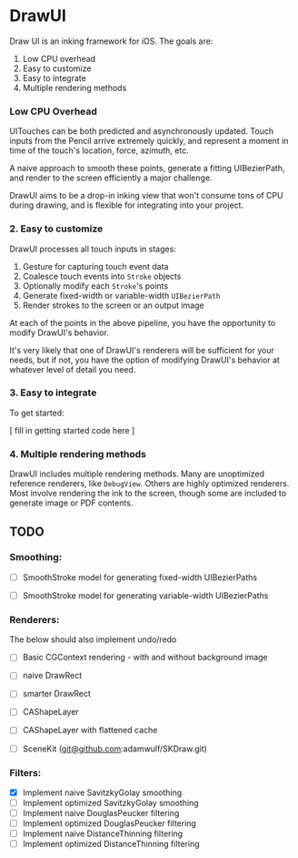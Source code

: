 # DrawUI

Draw UI is an inking framework for iOS. The goals are:

1. Low CPU overhead
2. Easy to customize
3. Easy to integrate
4. Multiple rendering methods


### Low CPU Overhead
UITouches can be both predicted and asynchronously updated. Touch inputs from the Pencil arrive extremely quickly, and represent a moment in time of the touch's location, force, azimuth, etc.

A naive approach to smooth these points, generate a fitting UIBezierPath, and render to the screen efficiently a major challenge.

DrawUI aims to be a drop-in inking view that won't consume tons of CPU during drawing, and is flexible for integrating into your project.


### 2. Easy to customize

DrawUI processes all touch inputs in stages:

1. Gesture for capturing touch event data
2. Coalesce touch events into `Stroke` objects
3. Optionally modify each `Stroke`'s points
4. Generate fixed-width or variable-width `UIBezierPath`
5. Render strokes to the screen or an output image

At each of the points in the above pipeline, you have the opportunity to modify DrawUI's behavior.

It's very likely that one of DrawUI's renderers will be sufficient for your needs, but if not, you have the option of modifying DrawUI's behavior at whatever level of detail you need.


### 3. Easy to integrate

To get started:

[ fill in getting started code here ]


### 4. Multiple rendering methods

DrawUI includes multiple rendering methods. Many are unoptimized reference renderers, like `DebugView`. Others are highly optimized renderers. Most involve rendering the ink to the screen, though some are included to generate image or PDF contents.


## TODO

### Smoothing:

- [ ] SmoothStroke model for generating fixed-width UIBezierPaths
- [ ] SmoothStroke model for generating variable-width UIBezierPaths


### Renderers:

The below should also implement undo/redo

- [ ] Basic CGContext rendering
       - with and without background image
- [ ] naive DrawRect
- [ ] smarter DrawRect
- [ ] CAShapeLayer
- [ ] CAShapeLayer with flattened cache 
- [ ] SceneKit (git@github.com:adamwulf/SKDraw.git)


### Filters:

- [x] Implement naive SavitzkyGolay smoothing
- [ ] Implement optimized SavitzkyGolay smoothing
- [ ] Implement naive DouglasPeucker filtering
- [ ] Implement optimized DouglasPeucker filtering
- [ ] Implement naive DistanceThinning filtering
- [ ] Implement optimized DistanceThinning filtering
